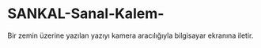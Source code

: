 # SANKAL-Sanal-Kalem-
Bir zemin üzerine yazılan yazıyı kamera aracılığıyla bilgisayar ekranına iletir.
